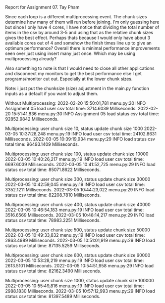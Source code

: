 Report for Assignment 07.
Tay Pham

Since each loop is a different multiprocessing event. The chunk sizes determine how many of them will run before joining. I'm only guessing here but since I only have 4 cores, I have notice that dividing the total number of items in the csv by around 3-5 and using that as the relative chunk sizes gives the best effect. Perhaps thats because I would only have about 3 available cores out of 4 and somehow the finish times line up to give an optimum performance? Overall there is minimal performance improvements seen over just using insert many just once. Which may be using multiprocessing already?

Also something to note is that I would need to close all other applications and disconnect my monitors to get the best performance else I get programs/monitor cut out. Especially at the lower chunk sizes.

Note: i just put the chunksize (size) adjustment in the main.py function inputs as a default if you want to adjust them.

Without Multiprocessing:
2022-02-20 15:50:01,781 menu.py:20  INFO Assignment 05 load user csv total time: 3714.6039 Milliseconds.
2022-02-20 15:51:41,836 menu.py:30  INFO Assignment 05 load status csv total time: 92852.9842 Milliseconds.

Multiprocessing: user chunk size 10, status update chunk size 1000
2022-03-05 10:37:28,248 menu.py:19  INFO load user csv total time: 24102.8631 Milliseconds.
2022-03-05 10:39:19,934 menu.py:29  INFO load status csv total time: 96493.1409 Milliseconds.

Multiprocessing: user chunk size 100, status update chunk size 10000
2022-03-05 10:40:26,217 menu.py:19  INFO load user csv total time: 6697.6039 Milliseconds.
2022-03-05 10:41:52,725 menu.py:29  INFO load status csv total time: 85071.8622 Milliseconds.

Multiprocessing: user chunk size 300, status update chunk size 30000
2022-03-05 10:42:59,045 menu.py:19  INFO load user csv total time: 3352.1211 Milliseconds.
2022-03-05 10:44:23,022 menu.py:29  INFO load status csv total time: 82208.7810 Milliseconds.

Multiprocessing: user chunk size 400, status update chunk size 40000
2022-03-05 10:46:54,183 menu.py:19  INFO load user csv total time: 3516.6569 Milliseconds.
2022-03-05 10:48:14,217 menu.py:29  INFO load status csv total time: 78983.2251 Milliseconds.

Multiprocessing: user chunk size 500, status update chunk size 50000
2022-03-05 10:49:33,832 menu.py:19  INFO load user csv total time: 2863.4989 Milliseconds.
2022-03-05 10:51:01,919 menu.py:29  INFO load status csv total time: 87135.5259 Milliseconds.

Multiprocessing: user chunk size 600, status update chunk size 60000
2022-03-05 10:53:28,219 menu.py:19  INFO load user csv total time: 2613.5101 Milliseconds.
2022-03-05 10:54:51,958 menu.py:29  INFO load status csv total time: 82162.3490 Milliseconds.

Multiprocessing: user chunk size 1000, status update chunk size 100000
2022-03-05 10:55:49,816 menu.py:19  INFO load user csv total time: 2988.1830 Milliseconds.
2022-03-05 10:57:12,993 menu.py:29  INFO load status csv total time: 81397.5489 Milliseconds.